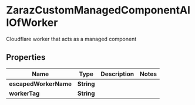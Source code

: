 

# ZarazCustomManagedComponentAllOfWorker

Cloudflare worker that acts as a managed component

## Properties

| Name | Type | Description | Notes |
|------------ | ------------- | ------------- | -------------|
|**escapedWorkerName** | **String** |  |  |
|**workerTag** | **String** |  |  |



